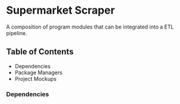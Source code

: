# Supermarket Scraper
A composition of program modules that can be integrated into a ETL pipeline.
## Table of Contents
- Dependencies
- Package Managers
- Project Mockups

### Dependencies
